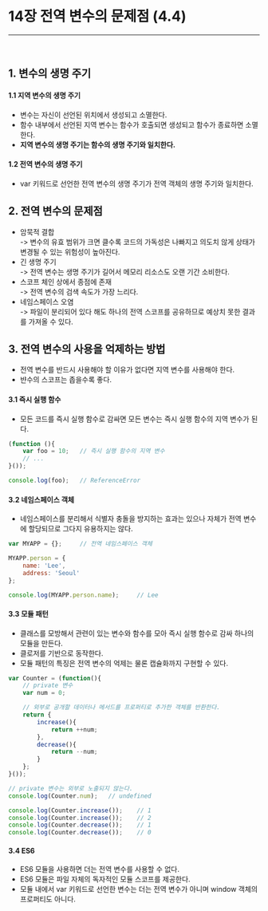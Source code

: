 # 14장 전역 변수의 문제점 (4.4)
<hr>
<br>

## 1. 변수의 생명 주기
#### 1.1 지역 변수의 생명 주기
- 변수는 자신이 선언된 위치에서 생성되고 소멸한다.
- 함수 내부에서 선언된 지역 변수는 함수가 호출되면 생성되고 함수가 종료하면 소멸한다.
- **지역 변수의 생명 주기는 함수의 생명 주기와 일치한다.**

#### 1.2 전역 변수의 생명 주기
- var 키워드로 선언한 전역 변수의 생명 주기가 전역 객체의 생명 주기와 일치한다.

## 2. 전역 변수의 문제점
- 암묵적 결합 <br>
-> 변수의 유효 범위가 크면 클수록 코드의 가독성은 나빠지고 의도치 않게 상태가 변경될 수 있는 위험성이 높아진다.
- 긴 생명 주기 <br>
-> 전역 변수는 생명 주기가 길어서 메모리 리소스도 오랜 기간 소비한다.
- 스코프 체인 상에서 종점에 존재<br>
 -> 전역 변수의 검색 속도가 가장 느리다.
- 네임스페이스 오염<br>
-> 파일이 분리되어 있다 해도 하나의 전역 스코프를 공유하므로 예상치 못한 결과를 가져올 수 있다.

## 3. 전역 변수의 사용을 억제하는 방법
- 전역 변수를 반드시 사용해야 할 이유가 없다면 지역 변수를 사용해야 한다. 
- 뱐수의 스코프는 좁을수록 좋다.

#### 3.1 즉시 실행 함수
- 모든 코드를 즉시 실행 함수로 감싸면 모든 변수는 즉시 실행 함수의 지역 변수가 된다.
```jsx
(function (){
    var foo = 10;   // 즉시 실행 함수의 지역 변수
    // ...
}());

console.log(foo);   // ReferenceError
```

#### 3.2 네임스페이스 객체
- 네임스페이스를 분리해서 식별자 충돌을 방지하는 효과는 있으나 자체가 전역 변수에 할당되므로 그다지 유용하지는 않다.
```jsx
var MYAPP = {};     // 전역 네임스페이스 객체

MYAPP.person = {
    name: 'Lee',
    address: 'Seoul'
};

console.log(MYAPP.person.name);     // Lee
```
#### 3.3 모듈 패턴
- 클래스를 모방해서 관련이 있는 변수와 함수를 모아 즉시 실행 함수로 감싸 하나의 모듈을 만든다.
- 클로저를 기반으로 동작한다.
- 모듈 패턴의 특징은 전역 변수의 억제는 물론 캡슐화까지 구현할 수 있다.
```jsx
var Counter = (function(){
    // private 변수
    var num = 0;

    // 외부로 공개할 데이터나 메서드를 프로퍼티로 추가한 객체를 반환한다.
    return {
        increase(){
            return ++num;
        },
        decrease(){
            return --num;
        }
    };
}());

// private 변수는 외부로 노출되지 않는다.
console.log(Counter.num);   // undefined

console.log(Counter.increase());    // 1
console.log(Counter.increase());    // 2
console.log(Counter.decrease());    // 1
console.log(Counter.decrease());    // 0
```

#### 3.4 ES6
- ES6 모듈을 사용하면 더는 전역 변수를 사용할 수 없다.
- ES6 모듈은 파일 자체의 독자적인 모듈 스코프를 제공한다.
- 모듈 내에서 var 키워드로 선언한 변수는 더는 전역 변수가 아니며 window 객체의 프로퍼티도 아니다.
